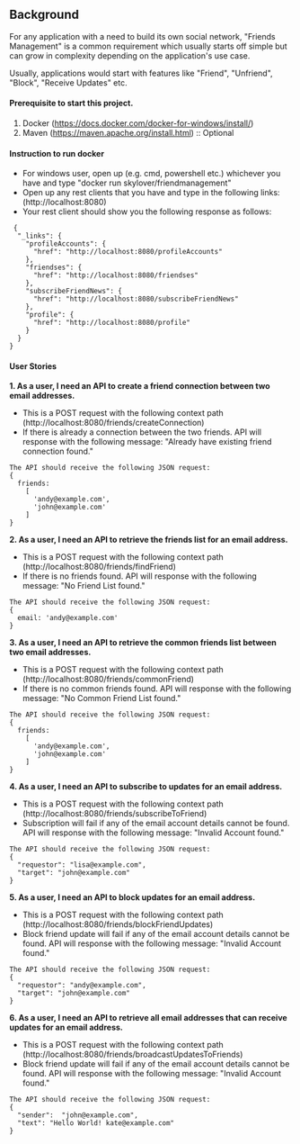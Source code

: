 ## Background
For any application with a need to build its own social network, "Friends Management" is a common requirement which usually starts off simple but can grow in complexity depending on the application's use case.

Usually, applications would start with features like "Friend", "Unfriend", "Block", "Receive Updates" etc.

#### Prerequisite to start this project.
1. Docker (https://docs.docker.com/docker-for-windows/install/)
2. Maven (https://maven.apache.org/install.html) :: Optional

#### Instruction to run docker
* For windows user, open up (e.g. cmd, powershell etc.) whichever you have and type "docker run skylover/friendmanagement"
* Open up any rest clients that you have and type in the following links: (http://localhost:8080)
* Your rest client should show you the following response as follows:
```
 {
  "_links": {
    "profileAccounts": {
      "href": "http://localhost:8080/profileAccounts"
    },
    "friendses": {
      "href": "http://localhost:8080/friendses"
    },
    "subscribeFriendNews": {
      "href": "http://localhost:8080/subscribeFriendNews"
    },
    "profile": {
      "href": "http://localhost:8080/profile"
    }
  }
}
```

#### User Stories
**1. As a user, I need an API to create a friend connection between two email addresses.**
* This is a POST request with the following context path (http://localhost:8080/friends/createConnection)
* If there is already a connection between the two friends. 
API will response with the following message: "Already have existing friend connection found."
```
The API should receive the following JSON request:
{
  friends:
    [
      'andy@example.com',
      'john@example.com'
    ]
}
```

**2. As a user, I need an API to retrieve the friends list for an email address.**
* This is a POST request with the following context path (http://localhost:8080/friends/findFriend)
* If there is no friends found. 
API will response with the following message: "No Friend List found."
```
The API should receive the following JSON request:
{
  email: 'andy@example.com'
}
```

**3. As a user, I need an API to retrieve the common friends list between two email addresses.**
* This is a POST request with the following context path (http://localhost:8080/friends/commonFriend)
* If there is no common friends found. 
API will response with the following message: "No Common Friend List found."
```
The API should receive the following JSON request:
{
  friends:
    [
      'andy@example.com',
      'john@example.com'
    ]
}
```

**4. As a user, I need an API to subscribe to updates for an email address.**
* This is a POST request with the following context path (http://localhost:8080/friends/subscribeToFriend)
* Subscription will fail if any of the email account details cannot be found.
API will response with the following message: "Invalid Account found."
```
The API should receive the following JSON request:
{
  "requestor": "lisa@example.com",
  "target": "john@example.com"
}
```


**5. As a user, I need an API to block updates for an email address.**
* This is a POST request with the following context path (http://localhost:8080/friends/blockFriendUpdates)
* Block friend update will fail if any of the email account details cannot be found.
API will response with the following message: "Invalid Account found."
```
The API should receive the following JSON request:
{
  "requestor": "andy@example.com",
  "target": "john@example.com"
}
```

**6. As a user, I need an API to retrieve all email addresses that can receive updates for an email address.**
* This is a POST request with the following context path (http://localhost:8080/friends/broadcastUpdatesToFriends)
* Block friend update will fail if any of the email account details cannot be found.
API will response with the following message: "Invalid Account found."
```
The API should receive the following JSON request:
{
  "sender":  "john@example.com",
  "text": "Hello World! kate@example.com"
}
```
